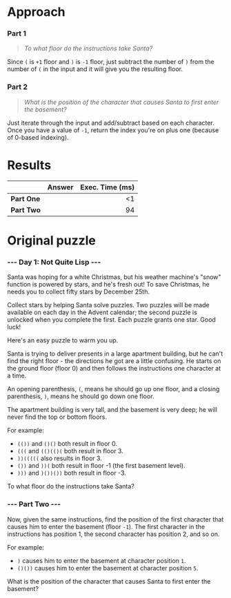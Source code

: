 # Approach
### Part 1
> _To what floor do the instructions take Santa?_

Since `(` is `+1` floor and `)` is `-1` floor, just subtract the number of `)` from the number of `(` in the input
and it will give you the resulting floor.

### Part 2
> _What is the position of the character that causes Santa to first enter the basement?_

Just iterate through the input and add/subtract based on each character. Once you have a value of `-1`, return the
index you're on plus one (because of 0-based indexing).

# Results

|    | Answer     | Exec. Time (ms) |
| ------ |-----------:| -------------------:|
| **Part One**  |      | <1  |
| **Part Two**  |      | 94  |

# Original puzzle
### --- Day 1: Not Quite Lisp ---
Santa was hoping for a white Christmas, but his weather machine's "snow" function is powered by stars, and he's
fresh out! To save Christmas, he needs you to collect fifty stars by December 25th.

Collect stars by helping Santa solve puzzles. Two puzzles will be made available on each day in the Advent calendar;
the second puzzle is unlocked when you complete the first. Each puzzle grants one star. Good luck!

Here's an easy puzzle to warm you up.

Santa is trying to deliver presents in a large apartment building, but he can't find the right floor - the
directions he got are a little confusing. He starts on the ground floor (floor 0) and then follows the
instructions one character at a time.

An opening parenthesis, `(`, means he should go up one floor, and a closing parenthesis, `)`, means he should go down one
floor.

The apartment building is very tall, and the basement is very deep; he will never find the top or bottom floors.

For example:

* `(())` and `()()` both result in floor 0.
* `(((` and `(()(()(` both result in floor 3.
* `))(((((` also results in floor 3.
* `())` and `))(` both result in floor -1 (the first basement level).
* `)))` and `)())())` both result in floor -3.

To what floor do the instructions take Santa?

### --- Part Two ---
Now, given the same instructions, find the position of the first character that causes him to enter the basement
(floor `-1`). The first character in the instructions has position 1, the second character has position 2, and so on.

For example:

* `)` causes him to enter the basement at character position `1`.
* `()())` causes him to enter the basement at character position `5`.

What is the position of the character that causes Santa to first enter the basement?
